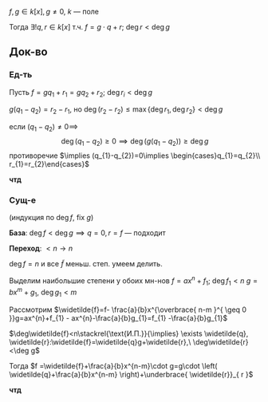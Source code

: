 $f, g \in k[x], g\ne 0,\ k$ — поле

Тогда $\exists! q, r \in k[x]$
т.ч. $f=g\cdot q+r;\ \deg r < \deg g$

## Док-во

### Ед-ть

Пусть $f = gq_{1}+r_{1}=gq_{2}+r_{2};\ \deg r_{i}<\deg g$

$g(q_{1}-q_{2})=r_{2}-r_{1}$, но $\deg(r_{2}-r_{2})\leq \max\{ \deg r_{1}, \deg r_{2} \}<\deg g$

если $(q_{1}-q_{2})\ne 0\implies$ $$\deg (q_{1}-q_{2})\geq 0\implies \deg(g(q_{1}-q_{2}))\geq \deg g$$
противоречие $\implies (q_{1}-q_{2})=0\implies \begin{cases}q_{1}=q_{2}\\ r_{1}=r_{2}\end{cases}$

**чтд**

### Сущ-е

(индукция по $\deg f$, fix $g$)

**База**: $\deg f<\deg g\implies q=0,r=f$ — подходит

**Переход**: $<n \to n$

$\deg f = n$ и все $\widetilde{f}$ меньш. степ. умеем делить.

Выделим наибольшие степени у обоих мн-нов
$f=ax^{n}+f_{1};\ \deg f_{1}<n$
$g = bx^{m}+g_{1},\ \deg g_{1}<m$

Рассмотрим $\widetilde{f}=f- \frac{a}{b}x^{\overbrace{ n-m }^{ \geq 0 }}g=ax^{n}+f_{1} - ax^{n}-\frac{a}{b}g_{1}=f_{1} -\frac{a}{b}g_{1}$

$\deg\widetilde{f}<n\stackrel{\text{И.П.}}{\implies} \exists \widetilde{q}, \widetilde{r}:\widetilde{f}=\widetilde{q}g+\widetilde{r},\ \deg\widetilde{r}<\deg g$

Тогда $f =\widetilde{f}+\frac{a}{b}x^{n-m}\cdot g=g\cdot \left( \widetilde{q}+\frac{a}{b}x^{n-m} \right)+\underbrace{ \widetilde{r}}_{ r }$

**чтд**
